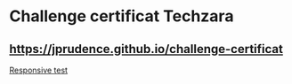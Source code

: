 # Challenge certificat Techzara
https://jprudence.github.io/challenge-certificat
----
[Responsive test](https://bit.ly/2YUNhUU)
